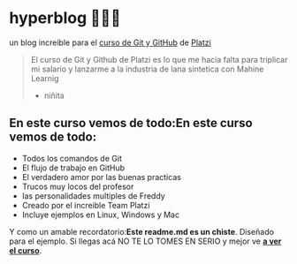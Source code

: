 # hyperblog 🧡🖤🤎
un blog increible para el [curso de Git y GitHub](https://platzi.com/cursos/git-github/ " Curso de Git y GitHub ") de [Platzi](https://platzi.com/ " Platzi ")
> El curso de Git y Github de Platzi es lo que me hacia falta para triplicar mi salario y lanzarme a la industria de lana sintetica con Mahine Learnig
> * niñita 

## En este curso vemos de todo:En este curso vemos de todo:
* Todos los comandos de Git
* El flujo de trabajo en GitHub
* El verdadero amor por las buenas practicas
* Trucos muy locos del profesor 
* las personalidades multiples de Freddy
* Creado por el increible Team Platzi
* Incluye ejemplos en Linux, Windows y Mac

Y como un amable recordatorio:**Este readme.md es un chiste**. Diseñado para el ejemplo. Si llegas acá NO TE LO TOMES EN SERIO y mejor ve [**a ver el curso**](https://platzi.com/cursos/git-github/ "a ver el curso ").
